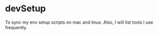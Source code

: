 # devSetup

To sync my env setup scripts on mac and linux. Also, I will list tools I use frequently.
